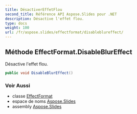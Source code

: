 ```yaml
---
title: DésactiverEffetFlou
second_title: Référence API Aspose.Slides pour .NET
description: Désactive l'effet flou.
type: docs
weight: 100
url: /fr/aspose.slides/effectformat/disableblureffect/
---
```


## Méthode EffectFormat.DisableBlurEffect

Désactive l'effet flou.

```csharp
public void DisableBlurEffect()
```

### Voir Aussi

* classe [EffectFormat](../../effectformat)
* espace de noms [Aspose.Slides](../../effectformat)
* assembly [Aspose.Slides](../../../)

<!-- NE PAS ÉDITER : généré par xmldocmd pour Aspose.Slides.dll -->